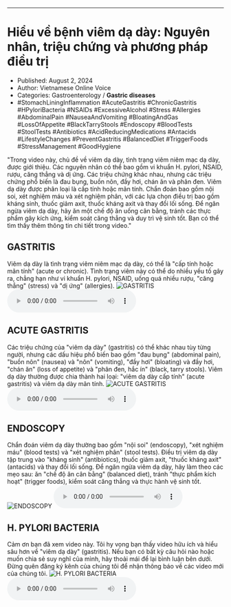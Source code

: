 
---

# Hiểu về bệnh viêm dạ dày: Nguyên nhân, triệu chứng và phương pháp điều trị

- Published: August 2, 2024
- Author: Vietnamese Online Voice
- Categories: Gastroenterology / **Gastric diseases**
- #StomachLiningInflammation #AcuteGastritis #ChronicGastritis #HPyloriBacteria #NSAIDs #ExcessiveAlcohol #Stress #Allergies #AbdominalPain #NauseaAndVomiting #BloatingAndGas #LossOfAppetite #BlackTarryStools #Endoscopy #BloodTests #StoolTests #Antibiotics #AcidReducingMedications #Antacids #LifestyleChanges #PreventGastritis #BalancedDiet #TriggerFoods #StressManagement #GoodHygiene

"Trong video này, chủ đề về viêm dạ dày, tình trạng viêm niêm mạc dạ dày, được giới thiệu. Các nguyên nhân có thể bao gồm vi khuẩn H. pylori, NSAID, rượu, căng thẳng và dị ứng. Các triệu chứng khác nhau, nhưng các triệu chứng phổ biến là đau bụng, buồn nôn, đầy hơi, chán ăn và phân đen. Viêm dạ dày được phân loại là cấp tính hoặc mãn tính. Chẩn đoán bao gồm nội soi, xét nghiệm máu và xét nghiệm phân, với các lựa chọn điều trị bao gồm kháng sinh, thuốc giảm axit, thuốc kháng axit và thay đổi lối sống. Để ngăn ngừa viêm dạ dày, hãy ăn một chế độ ăn uống cân bằng, tránh các thực phẩm gây kích ứng, kiểm soát căng thẳng và duy trì vệ sinh tốt. Bạn có thể tìm thấy thêm thông tin chi tiết trong video."


## GASTRITIS

Viêm dạ dày là tình trạng viêm niêm mạc dạ dày, có thể là "cấp tính hoặc mãn tính" (acute or chronic). Tình trạng viêm này có thể do nhiều yếu tố gây ra, chẳng hạn như vi khuẩn H. pylori, NSAID, uống quá nhiều rượu, "căng thẳng" (stress) và "dị ứng" (allergies).
![GASTRITIS](https://http-archiver-apis-production-80.schnworks.com/storage/images/transitions/2024-08-02/transition-7352843211-Montserrat-Thin-673AB7.jpg)
<audio controls>
    <source src="https://http-archiver-apis-production-80.schnworks.com/storage/storage/audio/file-3247657322.mp3" type="audio/mpeg">
</audio>



## ACUTE GASTRITIS

Các triệu chứng của "viêm dạ dày" (gastritis) có thể khác nhau tùy từng người, nhưng các dấu hiệu phổ biến bao gồm "đau bụng" (abdominal pain), "buồn nôn" (nausea) và "nôn" (vomiting), "đầy hơi" (bloating) và đầy hơi, "chán ăn" (loss of appetite) và "phân đen, hắc ín" (black, tarry stools). Viêm dạ dày thường được chia thành hai loại: "viêm dạ dày cấp tính" (acute gastritis) và viêm dạ dày mãn tính.
![ACUTE GASTRITIS](https://http-archiver-apis-production-80.schnworks.com/storage/images/transitions/2024-08-02/transition-3826041116-Montserrat-SemiBold-4A148C.jpg)
<audio controls>
    <source src="https://http-archiver-apis-production-80.schnworks.com/storage/storage/audio/file-10189608515.mp3" type="audio/mpeg">
</audio>



## ENDOSCOPY

Chẩn đoán viêm dạ dày thường bao gồm "nội soi" (endoscopy), "xét nghiệm máu" (blood tests) và "xét nghiệm phân" (stool tests). Điều trị viêm dạ dày tập trung vào "kháng sinh" (antibiotics), thuốc giảm axit, "thuốc kháng axit" (antacids) và thay đổi lối sống. Để ngăn ngừa viêm dạ dày, hãy làm theo các mẹo sau: ăn "chế độ ăn cân bằng" (balanced diet), tránh "thực phẩm kích hoạt" (trigger foods), kiểm soát căng thẳng và thực hành vệ sinh tốt.
![ENDOSCOPY](https://http-archiver-apis-production-80.schnworks.com/storage/images/transitions/2024-08-02/transition-10095796464-Montserrat-ExtraBold-303F9F.jpg)
<audio controls>
    <source src="https://http-archiver-apis-production-80.schnworks.com/storage/storage/audio/file-37201575376.mp3" type="audio/mpeg">
</audio>



## H. PYLORI BACTERIA

Cảm ơn bạn đã xem video này. Tôi hy vọng bạn thấy video hữu ích và hiểu sâu hơn về "viêm dạ dày" (gastritis). Nếu bạn có bất kỳ câu hỏi nào hoặc muốn chia sẻ suy nghĩ của mình, hãy thoải mái để lại bình luận bên dưới. Đừng quên đăng ký kênh của chúng tôi để nhận thông báo về các video mới của chúng tôi.
![H. PYLORI BACTERIA](https://http-archiver-apis-production-80.schnworks.com/storage/images/transitions/2024-08-02/transition-11835737791-Montserrat-Medium-1A237E.jpg)
<audio controls>
    <source src="https://http-archiver-apis-production-80.schnworks.com/storage/storage/audio/file-26719703522.mp3" type="audio/mpeg">
</audio>


